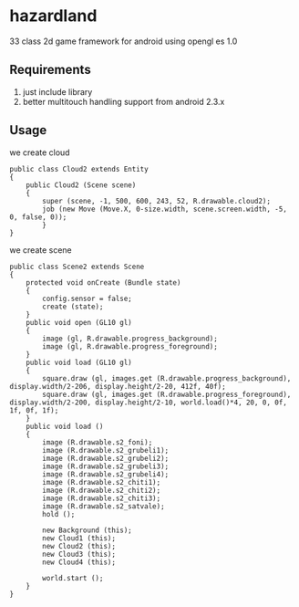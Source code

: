 hazardland
================

33 class 2d game framework for android using opengl es 1.0


Requirements
------------

1. just include library
2. better multitouch handling support from android 2.3.x

Usage
-----
we create cloud

    public class Cloud2 extends Entity
    {
        public Cloud2 (Scene scene)
        {
            super (scene, -1, 500, 600, 243, 52, R.drawable.cloud2);
            job (new Move (Move.X, 0-size.width, scene.screen.width, -5, 0, false, 0));
            }
    }

we create scene
    
    public class Scene2 extends Scene
    {
        protected void onCreate (Bundle state)
        {
            config.sensor = false;
            create (state);
        }
        public void open (GL10 gl)
        {
            image (gl, R.drawable.progress_background);
            image (gl, R.drawable.progress_foreground);
        }
        public void load (GL10 gl)
        {
            square.draw (gl, images.get (R.drawable.progress_background), display.width/2-206, display.height/2-20, 412f, 40f);
            square.draw (gl, images.get (R.drawable.progress_foreground), display.width/2-200, display.height/2-10, world.load()*4, 20, 0, 0f, 1f, 0f, 1f);     
        }
        public void load ()
        {
            image (R.drawable.s2_foni);
            image (R.drawable.s2_grubeli1);
            image (R.drawable.s2_grubeli2);
            image (R.drawable.s2_grubeli3);
            image (R.drawable.s2_grubeli4);
            image (R.drawable.s2_chiti1);
            image (R.drawable.s2_chiti2);
            image (R.drawable.s2_chiti3);
            image (R.drawable.s2_satvale);
            hold ();
            
            new Background (this);
            new Cloud1 (this);
            new Cloud2 (this);
            new Cloud3 (this);
            new Cloud4 (this);
    
            world.start ();
        }
    } 